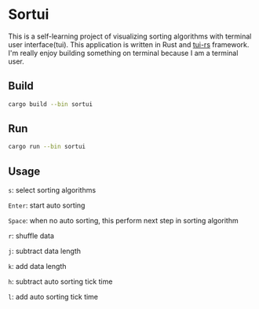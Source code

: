 # Sortui

This is a self-learning project of visualizing sorting algorithms with terminal
user interface(tui). This application is written in Rust and
[tui-rs](https://github.com/fdehau/tui-rs) framework. I'm really enjoy building
something on terminal because I am a terminal user.

## Build

```sh
cargo build --bin sortui
```

## Run

```sh
cargo run --bin sortui
```

## Usage

`s`: select sorting algorithms

`Enter`: start auto sorting

`Space`: when no auto sorting, this perform next step in sorting algorithm

`r`: shuffle data

`j`: subtract data length

`k`: add data length

`h`: subtract auto sorting tick time

`l`: add auto sorting tick time

